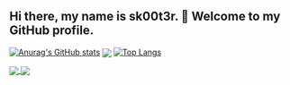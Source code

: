 ## Hi there, my name is sk00t3r. 👋 Welcome to my GitHub profile.

[![Anurag's GitHub stats](https://github-readme-stats.vercel.app/api?username=sk00t3r&theme=radical&show_icons=true)](https://github.com/anuraghazra/github-readme-stats)
<img align="center" src="https://github-readme-stats.vercel.app/api?username=sk00t3r&theme=radical&show_icons=true" />
[![Top Langs](https://github-readme-stats.vercel.app/api/top-langs/?username=sk00t3r&layout=compact)](https://github.com/anuraghazra/github-readme-stats)

<a href="https://github.com/anuraghazra/github-readme-stats">
  <img align="center" src="https://github-readme-stats.vercel.app/api/pin/?username=anuraghazra&repo=github-readme-stats" />
</a>
<a href="https://github.com/anuraghazra/convoychat">
  <img align="center" src="https://github-readme-stats.vercel.app/api/pin/?username=anuraghazra&repo=convoychat" />
</a>

<!--
**sk00t3r/sk00t3r** is a ✨ _special_ ✨ repository because its `README.md` (this file) appears on your GitHub profile.

Here are some ideas to get you started:

- 🔭 I’m currently working on ...
- 🌱 I’m currently learning ...
- 👯 I’m looking to collaborate on ...
- 🤔 I’m looking for help with ...
- 💬 Ask me about ...
- 📫 How to reach me: ...
- 😄 Pronouns: ...
- ⚡ Fun fact: ...
-->
